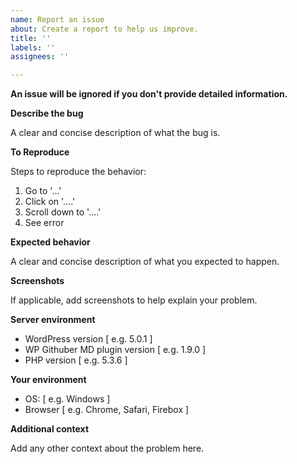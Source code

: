 ```yaml
---
name: Report an issue
about: Create a report to help us improve.
title: ''
labels: ''
assignees: ''

---
```


**An issue will be ignored if you don't provide detailed information.**

**Describe the bug**

A clear and concise description of what the bug is.

**To Reproduce**

Steps to reproduce the behavior:

1. Go to '...'
2. Click on '....'
3. Scroll down to '....'
4. See error

**Expected behavior**

A clear and concise description of what you expected to happen.

**Screenshots**

If applicable, add screenshots to help explain your problem.

**Server environment**

 - WordPress version [ e.g. 5.0.1 ]
 - WP Githuber MD plugin version [ e.g. 1.9.0 ]
 - PHP version [ e.g. 5.3.6 ]

**Your environment**

 - OS: [ e.g. Windows ]
 - Browser [ e.g. Chrome, Safari, Firebox ]

**Additional context**

Add any other context about the problem here.
